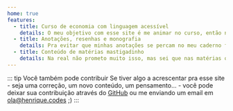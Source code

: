 ```yaml
---
home: true
features:
  - title: Curso de economia com linguagem acessível
    details: O meu objetivo com esse site é me animar no curso, então nada de metonímias e jargões bizarros (apesar de que a linguagem é um tiquin formal mesmo assim...)
  - title: Anotações, resenhas e monografia
    details: Pra evitar que minhas anotações se percam no meu caderno feioso, vou jogar o que puder por aqui.
  - title: Conteúdo de matérias mastigadinho
    details: Na real não prometo muito isso, mas sei que nas matérias que passar aperto ou quiser aprender algo de fato vou tentar passar as informações pra cá!
---
```


::: tip Você também pode contribuir
Se tiver algo a acrescentar pra esse site - seja uma correção, um novo conteúdo, um pensamento... - você pode deixar sua contribuição através do [GitHub](https://github.com) ou me enviando um email em [ola@henrique.codes](mailto:ola@henrique.codes) ;)
:::